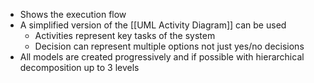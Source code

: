 - Shows the execution flow
- A simplified version of the [[UML Activity Diagram]] can be used
	- Activities represent key tasks of the system
	- Decision can represent multiple options not just yes/no decisions
- All models are created progressively and if possible with hierarchical decomposition up to 3 levels
